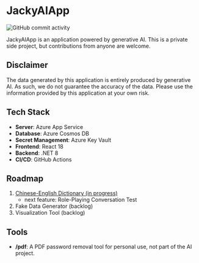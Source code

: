 # JackyAIApp

![GitHub commit activity](https://img.shields.io/github/commit-activity/m/twjackysu/JackyAIApp)

JackyAIApp is an application powered by generative AI. This is a private side project, but contributions from anyone are welcome.

## Disclaimer

The data generated by this application is entirely produced by generative AI. As such, we do not guarantee the accuracy of the data. Please use the information provided by this application at your own risk.

## Tech Stack

- **Server**: Azure App Service
- **Database**: Azure Cosmos DB
- **Secret Management**: Azure Key Vault
- **Frontend**: React 18
- **Backend**: .NET 8
- **CI/CD**: GitHub Actions

## Roadmap

1. [Chinese-English Dictionary (in progress)](https://jackyai.azurewebsites.net/)
   - next feature: Role-Playing Conversation Test
2. Fake Data Generator (backlog)
3. Visualization Tool (backlog)

## Tools

- **/pdf**: A PDF password removal tool for personal use, not part of the AI project.
